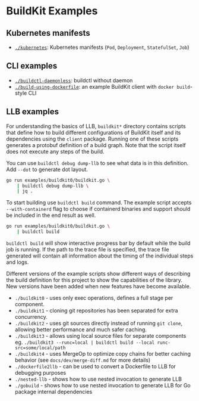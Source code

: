 # BuildKit Examples

## Kubernetes manifests
- [`./kubernetes`](./kubernetes): Kubernetes manifests (`Pod`, `Deployment`, `StatefulSet`, `Job`)

## CLI examples
- [`./buildctl-daemonless`](./buildctl-daemonless): buildctl without daemon
- [`./build-using-dockerfile`](./build-using-dockerfile): an example BuildKit client with `docker build`-style CLI

## LLB examples

For understanding the basics of LLB, `buildkit*` directory contains scripts that define how to build different configurations of BuildKit itself and its dependencies using the `client` package. Running one of these scripts generates a protobuf definition of a build graph. Note that the script itself does not execute any steps of the build.

You can use `buildctl debug dump-llb` to see what data is in this definition. Add `--dot` to generate dot layout.

```bash
go run examples/buildkit0/buildkit.go \
    | buildctl debug dump-llb \
    | jq .
```

To start building use `buildctl build` command. The example script accepts `--with-containerd` flag to choose if containerd binaries and support should be included in the end result as well.

```bash
go run examples/buildkit0/buildkit.go \
    | buildctl build
```

`buildctl build` will show interactive progress bar by default while the build job is running. If the path to the trace file is specified, the trace file generated will contain all information about the timing of the individual steps and logs.

Different versions of the example scripts show different ways of describing the build definition for this project to show the capabilities of the library. New versions have been added when new features have become available.

-  `./buildkit0` - uses only exec operations, defines a full stage per component.
-  `./buildkit1` - cloning git repositories has been separated for extra concurrency.
-  `./buildkit2` - uses git sources directly instead of running `git clone`, allowing better performance and much safer caching.
-  `./buildkit3` - allows using local source files for separate components eg. `./buildkit3 --runc=local | buildctl build --local runc-src=some/local/path`
-  `./buildkit4` - uses MergeOp to optimize copy chains for better caching behavior (see `docs/dev/merge-diff.md` for more details)
-  `./dockerfile2llb` - can be used to convert a Dockerfile to LLB for debugging purposes
-  `./nested-llb` - shows how to use nested invocation to generate LLB
-  `./gobuild` - shows how to use nested invocation to generate LLB for Go package internal dependencies
